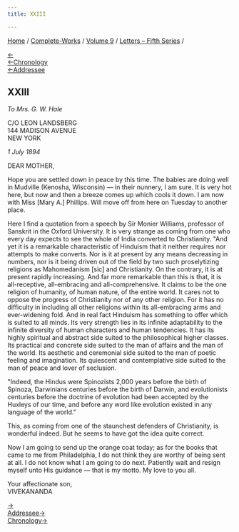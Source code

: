 ```yaml
---
title: XXIII

---
```

<div>

[Home](../../../index.htm) / [Complete-Works](../../complete_works.htm)
/ [Volume 9](../volume_9_contents.htm) / [Letters – Fifth
Series](letters_fifth_series_contents.htm) /

[←](022_mother.htm)  
[←Chronology](022_mother.htm)  
[←Addressee](022_mother.htm)

## XXIII

*To Mrs. G. W. Hale*

C/O LEON LANDSBERG  
144 MADISON AVENUE  
NEW YORK

*1 July 1894*

DEAR MOTHER,

Hope you are settled down in peace by this time. The babies are doing
well in Mudville (Kenosha, Wisconsin) — in their nunnery, I am sure. It
is very hot here, but now and then a breeze comes up which cools it
down. I am now with Miss \[Mary A.\] Phillips. Will move off from here
on Tuesday to another place.

Here I find a quotation from a speech by Sir Monier Williams, professor
of Sanskrit in the Oxford University. It is very strange as coming from
one who every day expects to see the whole of India converted to
Christianity. "And yet it is a remarkable characteristic of Hinduism
that it neither requires nor attempts to make converts. Nor is it at
present by any means decreasing in numbers, nor is it being driven out
of the field by two such proselytizing religions as Mahomedanism \[sic\]
and Christianity. On the contrary, it is at present rapidly increasing.
And far more remarkable than this is that, it is all-receptive,
all-embracing and all-comprehensive. It claims to be the one religion of
humanity, of human nature, of the entire world. It cares not to oppose
the progress of Christianity nor of any other religion. For it has no
difficulty in including all other religions within its all-embracing
arms and ever-widening fold. And in real fact Hinduism has something to
offer which is suited to all minds. Its very strength lies in its
infinite adaptability to the infinite diversity of human characters and
human tendencies. It has its highly spiritual and abstract side suited
to the philosophical higher classes. Its practical and concrete side
suited to the man of affairs and the man of the world. Its aesthetic and
ceremonial side suited to the man of poetic feeling and imagination. Its
quiescent and contemplative side suited to the man of peace and lover of
seclusion.

"Indeed, the Hindus were Spinozists 2,000 years before the birth of
Spinoza, Darwinians centuries before the birth of Darwin, and
evolutionists centuries before the doctrine of evolution had been
accepted by the Huxleys of our time, and before any word like evolution
existed in any language of the world."

This, as coming from one of the staunchest defenders of Christianity, is
wonderful indeed. But he seems to have got the idea quite correct.

Now I am going to send up the orange coat today; as for the books that
came to me from Philadelphia, I do not think they are worthy of being
sent at all. I do not know what I am going to do next. Patiently wait
and resign myself unto His guidance — that is my motto. My love to you
all.

Your affectionate son,  
VIVEKANANDA

[→](024_mother.htm)  
[Addressee→](../../volume_8/epistles_fourth_series/022_mother.htm)  
[Chronology→](../../volume_8/epistles_fourth_series/022_mother.htm)

</div>
